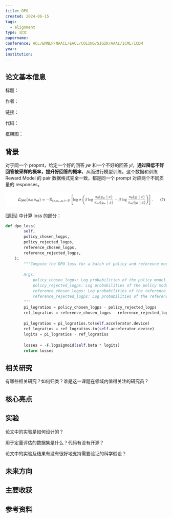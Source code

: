 ```yaml
---
title: DPO
created: 2024-06-15
tags:
  - alignment
type: 论文
papername: 
conference: ACL/EMNLP/NAACL/EACL/COLING/SIGIR/AAAI/ICML/ICDM
year: 
institution:
---
```


## 论文基本信息

标题：

作者：

链接：

代码：

框架图：


## 背景
对于同一个 propmt，给定一个好的回答 𝑦𝑤 和一个不好的回答 𝑦𝑙，**通过降低不好回答被采样的概率，提升好回答的概率**，从而进行模型训练。这个数据和训练 Reward Model 的 pair 数据格式完全一致，都是同一个 prompt 对应两个不同质量的 responses。

![](img/Pasted%20image%2020240615170451.png)

[[源码](https://link.zhihu.com/?target=https%3A//github.com/huggingface/trl/blob/main/trl/trainer/dpo_trainer.py)] 中计算 loss 的部分：

```python
def dpo_loss(
        self,
        policy_chosen_logps,
        policy_rejected_logps,
        reference_chosen_logps,
        reference_rejected_logps,
    ):
        """Compute the DPO loss for a batch of policy and reference model log probabilities.

        Args:
            policy_chosen_logps: Log probabilities of the policy model for the chosen responses. Shape: (batch_size,)
            policy_rejected_logps: Log probabilities of the policy model for the rejected responses. Shape: (batch_size,)
            reference_chosen_logps: Log probabilities of the reference model for the chosen responses. Shape: (batch_size,)
            reference_rejected_logps: Log probabilities of the reference model for the rejected responses. Shape: (batch_size,)
        """
        pi_logratios = policy_chosen_logps - policy_rejected_logps
        ref_logratios = reference_chosen_logps - reference_rejected_logps

        pi_logratios = pi_logratios.to(self.accelerator.device)
        ref_logratios = ref_logratios.to(self.accelerator.device)
        logits = pi_logratios - ref_logratios

        losses = -F.logsigmoid(self.beta * logits)
        return losses
```




## 相关研究
有哪些相关研究？如何归类？谁是这一课题在领域内值得关注的研究员？



## 核心亮点



## 实验
论文中的实验是如何设计的？

用于定量评估的数据集是什么？代码有没有开源？

论文中的实验及结果有没有很好地支持需要验证的科学假设？



## 未来方向



## 主要收获


## 参考资料
